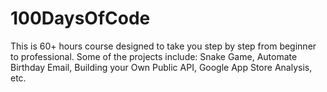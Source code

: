# 100DaysOfCode
This is 60+ hours course designed to take you step by step from beginner to professional. Some of the projects include: Snake Game, Automate Birthday Email, Building your Own Public API, Google App Store Analysis, etc.
